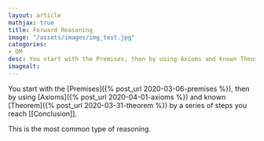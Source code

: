 ```yaml
---
layout: article
mathjax: true
title: Forward Reasoning
image: "/assets/images/img_test.jpg"
categories:
- DM
desc: You start with the Premises, then by using Axioms and known Theorem by a series of steps you reach Conclusion. 
imagealt: 
---
```


You start with the [Premises]({% post_url 2020-03-06-premises %}), then by using [Axioms]({% post_url 2020-04-01-axioms %}) and known [Theorem]({% post_url 2020-03-31-theorem %}) by a series of steps you reach [[Conclusion]].

This is the most common type of reasoning.
